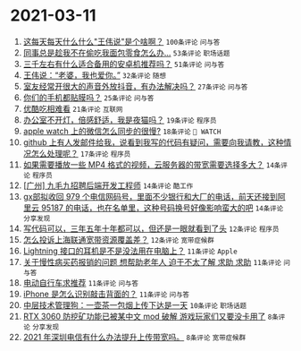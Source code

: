 # 2021-03-11

1. [这每天每天什么什么"王伟说"是个啥啊？](https://www.v2ex.com/t/760532) `100条评论` `问与答`
1. [同事总是趁我不在偷吃我面包零食怎么办...](https://www.v2ex.com/t/760596) `53条评论` `职场话题`
1. [三千左右有什么适合备用的安卓机推荐吗？](https://www.v2ex.com/t/760533) `51条评论` `问与答`
1. [王伟说：“老婆，我也爱你。”](https://www.v2ex.com/t/760530) `32条评论` `随想`
1. [室友经常开很大的声音外放抖音，有办法解决吗？](https://www.v2ex.com/t/760592) `27条评论` `问与答`
1. [你们的手机都贴膜吗？](https://www.v2ex.com/t/760554) `25条评论` `问与答`
1. [优酷吃相难看](https://www.v2ex.com/t/760600) `21条评论` `互联网`
1. [办公室不开灯，倍感舒适，我是夜猫吗？](https://www.v2ex.com/t/760572) `19条评论` `程序员`
1. [apple watch 上的微信怎么同步的很慢?](https://www.v2ex.com/t/760538) `18条评论` ` WATCH`
1. [github 上有人发邮件给我，说看到我写的代码有疑问，需要向我请教，这种情况怎么处理呢？](https://www.v2ex.com/t/760555) `17条评论` `程序员`
1. [如果需要播放一些 MP4 格式的视频，云服务器的带宽需要选择多大？](https://www.v2ex.com/t/760593) `14条评论` `程序员`
1. [[广州] 九毛九招聘后端开发工程师](https://www.v2ex.com/t/760539) `14条评论` `酷工作`
1. [gx部拟收回 979 个电信网码号，里面不少银行和大厂的电话，前天还接到阿里云 95187 的电话，也在名单里，这种号码换号好像影响蛮大的吧](https://www.v2ex.com/t/760535) `14条评论` `分享发现`
1. [写代码可以，三年五年十年都可以，但还是一眼就看到了头](https://www.v2ex.com/t/760599) `12条评论` `程序员`
1. [怎么投诉上海联通宽带资源覆盖差？](https://www.v2ex.com/t/760587) `12条评论` `宽带症候群`
1. [Lightning 接口的耳机是不是没法用在电脑上？](https://www.v2ex.com/t/760573) `11条评论` `Apple`
1. [关于慢性病买药报销的问题 想帮助老年人 迫于不太了解 求助 求助](https://www.v2ex.com/t/760566) `11条评论` `问与答`
1. [电动自行车求推荐](https://www.v2ex.com/t/760545) `11条评论` `问与答`
1. [iPhone 是怎么识别敲击背面的？](https://www.v2ex.com/t/760542) `11条评论` `问与答`
1. [中层技术管理狗：一壶茶一包烟上传下达是一天](https://www.v2ex.com/t/760565) `10条评论` `职场话题`
1. [RTX 3060 防挖矿功能已被某中文 mod 破解 游戏玩家们又要没卡用了](https://www.v2ex.com/t/760563) `8条评论` `分享发现`
1. [2021 年深圳电信有什么办法提升上传带宽吗。](https://www.v2ex.com/t/760551) `8条评论` `宽带症候群`
